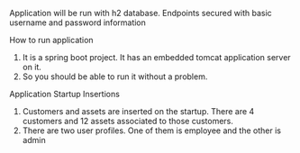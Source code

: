 Application will be run with h2 database.
Endpoints secured with basic username and password information


How to run application
1. It is a spring boot project. It has an embedded tomcat application server on it.
2. So you should be able to run it without a problem.


Application Startup Insertions 
1. Customers and assets are inserted on the startup. There are 4 customers and 12 assets associated to those customers.
2. There are two user profiles. One of them is employee and the other is admin


